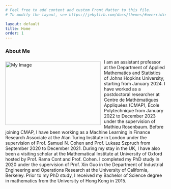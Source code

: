```yaml
---
# Feel free to add content and custom Front Matter to this file.
# To modify the layout, see https://jekyllrb.com/docs/themes/#overriding-theme-defaults

layout: default
title: Home
order: 1
---
```



### About Me

<img align="left" src="/HC.jpeg" alt="My Image" width="300" height="200" style="padding-top: 7px; padding-right: 7px; display: block; border: none;">I am an assistant professor at the Department of Applied Mathematics and Statistics of Johns Hopkins University, starting from January 2024. I have worked as a postdoctoral researcher at Centre de Mathématiques Appliquées (CMAP), École Polytechnique from January 2022 to December 2023 under the supervision of Mathieu Rosenbaum. 
 Before joining CMAP, I have been working as a Machine Learning in Finance Research Associate at the Alan Turing Institute in London under the supervision of Prof. Samuel N. Cohen and Prof. Lukasz Szpruch from September 2020 to December 2021. During my stay in the UK, I have also been a visiting scholar at the Mathematical Institute at University of Oxford hosted by Prof. Rama Cont and Prof. Cohen. I completed my PhD study in 2020 under the supervision of  Prof. Xin Guo in the Department of Industrial Engineering and Operations Research at the University of California, Berkeley. Prior to my PhD study, I received my Bachelor of Science degree in mathematics from the University of Hong Kong in 2015. 
